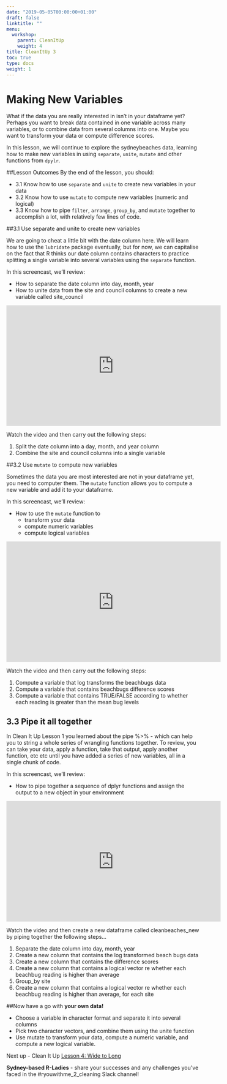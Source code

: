 ```yaml
---
date: "2019-05-05T00:00:00+01:00"
draft: false
linktitle: ""
menu:
  workshop:
    parent: CleanItUp
    weight: 4
title: CleanItUp 3
toc: true
type: docs
weight: 1
---
```


# Making New Variables

What if the data you are really interested in isn’t in your dataframe yet? Perhaps you want to break data contained in one variable across many variables, or to combine data from several columns into one. Maybe you want to transform your data or compute difference scores. 

In this lesson, we will continue to explore the sydneybeaches data, learning how to make new variables in using  `separate`, `unite`, `mutate` and other functions from `dpylr`. 

##Lesson Outcomes
By the end of the lesson, you should:  


* 3.1 Know how to use `separate` and `unite` to create new variables in your data
* 3.2 Know how to use `mutate` to compute new variables (numeric and logical)
* 3.3 Know how to pipe `filter`, `arrange`, `group_by`, and `mutate` together to accomplish a lot, with relatively few lines of code. 

##3.1 Use separate and unite to create new variables 

We are going to cheat a little bit with the date column here. We will learn how to use the `lubridate` package eventually, but for now, we can capitalise on the fact that R thinks our date column contains characters to practice splitting a single variable into several variables using the `separate` function. 

In this screencast, we’ll review:

  * How to separate the date column into day, month, year 
  * How to unite data from the site and council columns to create a new variable called site_council

<iframe width="560" height="315" src="https://www.youtube.com/embed/tg54v8CJ5BQ" frameborder="0" allow="accelerometer; autoplay; encrypted-media; gyroscope; picture-in-picture" allowfullscreen></iframe>

Watch the video and then carry out the following steps:  

1. Split the date column into a day, month, and year column
2. Combine the site and council columns into a single variable

##3.2 Use `mutate` to compute new variables

Sometimes the data you are most interested are not in your dataframe yet, you need to computer them. The `mutate` function allows you to compute a new variable and add it to your dataframe. 

In this screencast, we’ll review:

* How to use the `mutate` function to 
    + transform your data 
    + compute numeric variables
    + compute logical variables  

<iframe width="560" height="315" src="https://www.youtube.com/embed/IeKcebwlGvA" frameborder="0" allow="accelerometer; autoplay; encrypted-media; gyroscope; picture-in-picture" allowfullscreen></iframe>

Watch the video and then carry out the following steps:  

1. Compute a variable that log transforms the beachbugs data
2. Compute a variable that contains beachbugs difference scores
3. Compute a variable that contains TRUE/FALSE according to whether each reading is greater than the mean bug levels

## 3.3 Pipe it all together

In Clean It Up Lesson 1 you learned about the pipe %>% - which can help you to string a whole series of wrangling functions together. To review, you can take your data, apply a function, take that output, apply another function, etc etc until you have added a series of new variables, all in a single chunk of code. 

In this screencast, we’ll review:

* How to pipe together a sequence of dplyr functions and assign the output to a new object in your environment

<iframe width="560" height="315" src="https://www.youtube.com/embed/Fmcxq1owMp0" frameborder="0" allow="accelerometer; autoplay; encrypted-media; gyroscope; picture-in-picture" allowfullscreen></iframe>

Watch the video and then create a new dataframe called cleanbeaches_new by piping together the following steps…  

1. Separate the date column into day, month, year
2. Create a new column that contains the log transformed beach bugs data
3. Create a new column that contains the difference scores
4. Create a new column that contains a logical vector re whether each beachbug reading is higher than average
5. Group_by site
6. Create a new column that contains a logical vector re whether each beachbug reading is higher than average, for each site

##Now have a go with **your own data!**

- Choose a variable in character format and separate it into several columns 
- Pick two character vectors, and combine them using the unite function 
- Use mutate to transform your data, compute a numeric variable, and compute a new logical variable. 


Next up - Clean It Up [Lesson 4: Wide to Long](/post/2018/11/28/clean-it-up-4/)

**Sydney-based R-Ladies** - share your successes and any challenges you've faced in the #ryouwithme_2_cleaning Slack channel! 

